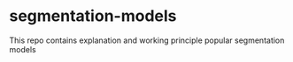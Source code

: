 # segmentation-models
This repo contains explanation and working principle popular segmentation models
